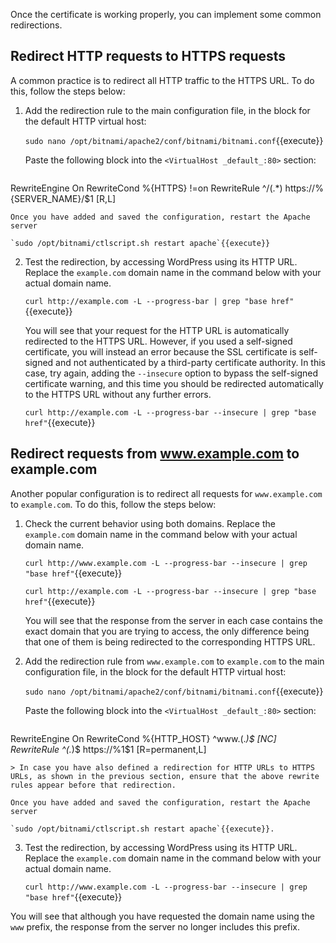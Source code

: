 Once the certificate is working properly, you can implement some common redirections.

## Redirect HTTP requests to HTTPS requests

A common practice is to redirect all HTTP traffic to the HTTPS URL. To do this, follow the steps below:

1. Add the redirection rule to the main configuration file, in the block for the default HTTP virtual host:

    `sudo nano /opt/bitnami/apache2/conf/bitnami/bitnami.conf`{{execute}}

    Paste the following block into the `<VirtualHost _default_:80>` section:

    <pre class="file" data-target="clipboard">
RewriteEngine On
RewriteCond %{HTTPS} !=on
RewriteRule ^/(.*) https://%{SERVER_NAME}/$1 [R,L]
    </pre>

    Once you have added and saved the configuration, restart the Apache server

    `sudo /opt/bitnami/ctlscript.sh restart apache`{{execute}}

2. Test the redirection, by accessing WordPress using its HTTP URL. Replace the `example.com` domain name in the command below with your actual domain name.

    `curl http://example.com -L --progress-bar | grep "base href"`{{execute}}

    You will see that your request for the HTTP URL is automatically redirected to the HTTPS URL. However, if you used a self-signed certificate, you will instead an error because the SSL certificate is self-signed and not authenticated by a third-party certificate authority. In this case, try again, adding the `--insecure` option to bypass the self-signed certificate warning, and this time you should be redirected automatically to the HTTPS URL without any further errors.

    `curl http://example.com -L --progress-bar --insecure | grep "base href"`{{execute}}

## Redirect requests from www.example.com to example.com

Another popular configuration is to redirect all requests for `www.example.com` to `example.com`. To do this, follow the steps below:

1. Check the current behavior using both domains. Replace the `example.com` domain name in the command below with your actual domain name.

    `curl http://www.example.com -L --progress-bar --insecure | grep "base href"`{{execute}}

    `curl http://example.com -L --progress-bar --insecure | grep "base href"`{{execute}}

    You will see that the response from the server in each case contains the exact domain that you are trying to access, the only difference being that one of them is being redirected to the corresponding HTTPS URL.

2. Add the redirection rule from `www.example.com` to `example.com` to the main configuration file, in the block for the default HTTP virtual host:

    `sudo nano /opt/bitnami/apache2/conf/bitnami/bitnami.conf`{{execute}}

    Paste the following block into the `<VirtualHost _default_:80>` section:

    <pre class="file" data-target="clipboard">
RewriteEngine On
RewriteCond %{HTTP_HOST} ^www\.(.*)$ [NC]
RewriteRule ^(.*)$ https://%1$1 [R=permanent,L]
    </pre>

    > In case you have also defined a redirection for HTTP URLs to HTTPS URLs, as shown in the previous section, ensure that the above rewrite rules appear before that redirection.

    Once you have added and saved the configuration, restart the Apache server

    `sudo /opt/bitnami/ctlscript.sh restart apache`{{execute}}.

3. Test the redirection, by accessing WordPress using its HTTP URL. Replace the `example.com` domain name in the command below with your actual domain name.

    `curl http://www.example.com -L --progress-bar --insecure | grep "base href"`{{execute}}

  You will see that although you have requested the domain name using the `www` prefix, the response from the server no longer includes this prefix.